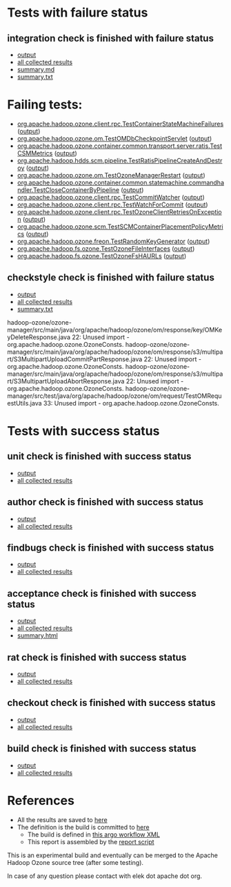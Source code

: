 # Tests with failure status

## integration check is finished with failure status

   * [output](https://raw.githubusercontent.com/elek/ozone-ci/master/pr/pr-hdds-2174-qcxnv/integration/output.log)
   * [all collected results](https://github.com/elek/ozone-ci/tree/master/pr/pr-hdds-2174-qcxnv/integration)
   * [summary.md](https://github.com/elek/ozone-ci/tree/master/pr/pr-hdds-2174-qcxnv/integration/summary.md)
   * [summary.txt](https://github.com/elek/ozone-ci/tree/master/pr/pr-hdds-2174-qcxnv/integration/summary.txt)

# Failing tests: 

 * [org.apache.hadoop.ozone.client.rpc.TestContainerStateMachineFailures](/tmp/log/pr/pr-hdds-2174-qcxnv/integration/workdir/hadoop-ozone/integration-test/org.apache.hadoop.ozone.client.rpc.TestContainerStateMachineFailures.txt) ([output](/tmp/log/pr/pr-hdds-2174-qcxnv/integration/workdir/hadoop-ozone/integration-test/org.apache.hadoop.ozone.client.rpc.TestContainerStateMachineFailures-output.txt/))
 * [org.apache.hadoop.ozone.om.TestOMDbCheckpointServlet](/tmp/log/pr/pr-hdds-2174-qcxnv/integration/workdir/hadoop-ozone/integration-test/org.apache.hadoop.ozone.om.TestOMDbCheckpointServlet.txt) ([output](/tmp/log/pr/pr-hdds-2174-qcxnv/integration/workdir/hadoop-ozone/integration-test/org.apache.hadoop.ozone.om.TestOMDbCheckpointServlet-output.txt/))
 * [org.apache.hadoop.ozone.container.common.transport.server.ratis.TestCSMMetrics](/tmp/log/pr/pr-hdds-2174-qcxnv/integration/workdir/hadoop-ozone/integration-test/org.apache.hadoop.ozone.container.common.transport.server.ratis.TestCSMMetrics.txt) ([output](/tmp/log/pr/pr-hdds-2174-qcxnv/integration/workdir/hadoop-ozone/integration-test/org.apache.hadoop.ozone.container.common.transport.server.ratis.TestCSMMetrics-output.txt/))
 * [org.apache.hadoop.hdds.scm.pipeline.TestRatisPipelineCreateAndDestroy](/tmp/log/pr/pr-hdds-2174-qcxnv/integration/workdir/hadoop-ozone/integration-test/org.apache.hadoop.hdds.scm.pipeline.TestRatisPipelineCreateAndDestroy.txt) ([output](/tmp/log/pr/pr-hdds-2174-qcxnv/integration/workdir/hadoop-ozone/integration-test/org.apache.hadoop.hdds.scm.pipeline.TestRatisPipelineCreateAndDestroy-output.txt/))
 * [org.apache.hadoop.ozone.om.TestOzoneManagerRestart](/tmp/log/pr/pr-hdds-2174-qcxnv/integration/workdir/hadoop-ozone/integration-test/org.apache.hadoop.ozone.om.TestOzoneManagerRestart.txt) ([output](/tmp/log/pr/pr-hdds-2174-qcxnv/integration/workdir/hadoop-ozone/integration-test/org.apache.hadoop.ozone.om.TestOzoneManagerRestart-output.txt/))
 * [org.apache.hadoop.ozone.container.common.statemachine.commandhandler.TestCloseContainerByPipeline](/tmp/log/pr/pr-hdds-2174-qcxnv/integration/workdir/hadoop-ozone/integration-test/org.apache.hadoop.ozone.container.common.statemachine.commandhandler.TestCloseContainerByPipeline.txt) ([output](/tmp/log/pr/pr-hdds-2174-qcxnv/integration/workdir/hadoop-ozone/integration-test/org.apache.hadoop.ozone.container.common.statemachine.commandhandler.TestCloseContainerByPipeline-output.txt/))
 * [org.apache.hadoop.ozone.client.rpc.TestCommitWatcher](/tmp/log/pr/pr-hdds-2174-qcxnv/integration/workdir/hadoop-ozone/integration-test/org.apache.hadoop.ozone.client.rpc.TestCommitWatcher.txt) ([output](/tmp/log/pr/pr-hdds-2174-qcxnv/integration/workdir/hadoop-ozone/integration-test/org.apache.hadoop.ozone.client.rpc.TestCommitWatcher-output.txt/))
 * [org.apache.hadoop.ozone.client.rpc.TestWatchForCommit](/tmp/log/pr/pr-hdds-2174-qcxnv/integration/workdir/hadoop-ozone/integration-test/org.apache.hadoop.ozone.client.rpc.TestWatchForCommit.txt) ([output](/tmp/log/pr/pr-hdds-2174-qcxnv/integration/workdir/hadoop-ozone/integration-test/org.apache.hadoop.ozone.client.rpc.TestWatchForCommit-output.txt/))
 * [org.apache.hadoop.ozone.client.rpc.TestOzoneClientRetriesOnException](/tmp/log/pr/pr-hdds-2174-qcxnv/integration/workdir/hadoop-ozone/integration-test/org.apache.hadoop.ozone.client.rpc.TestOzoneClientRetriesOnException.txt) ([output](/tmp/log/pr/pr-hdds-2174-qcxnv/integration/workdir/hadoop-ozone/integration-test/org.apache.hadoop.ozone.client.rpc.TestOzoneClientRetriesOnException-output.txt/))
 * [org.apache.hadoop.ozone.scm.TestSCMContainerPlacementPolicyMetrics](/tmp/log/pr/pr-hdds-2174-qcxnv/integration/workdir/hadoop-ozone/integration-test/org.apache.hadoop.ozone.scm.TestSCMContainerPlacementPolicyMetrics.txt) ([output](/tmp/log/pr/pr-hdds-2174-qcxnv/integration/workdir/hadoop-ozone/integration-test/org.apache.hadoop.ozone.scm.TestSCMContainerPlacementPolicyMetrics-output.txt/))
 * [org.apache.hadoop.ozone.freon.TestRandomKeyGenerator](/tmp/log/pr/pr-hdds-2174-qcxnv/integration/workdir/hadoop-ozone/tools/org.apache.hadoop.ozone.freon.TestRandomKeyGenerator.txt) ([output](/tmp/log/pr/pr-hdds-2174-qcxnv/integration/workdir/hadoop-ozone/tools/org.apache.hadoop.ozone.freon.TestRandomKeyGenerator-output.txt/))
 * [org.apache.hadoop.fs.ozone.TestOzoneFileInterfaces](/tmp/log/pr/pr-hdds-2174-qcxnv/integration/workdir/hadoop-ozone/ozonefs/org.apache.hadoop.fs.ozone.TestOzoneFileInterfaces.txt) ([output](/tmp/log/pr/pr-hdds-2174-qcxnv/integration/workdir/hadoop-ozone/ozonefs/org.apache.hadoop.fs.ozone.TestOzoneFileInterfaces-output.txt/))
 * [org.apache.hadoop.fs.ozone.TestOzoneFsHAURLs](/tmp/log/pr/pr-hdds-2174-qcxnv/integration/workdir/hadoop-ozone/ozonefs/org.apache.hadoop.fs.ozone.TestOzoneFsHAURLs.txt) ([output](/tmp/log/pr/pr-hdds-2174-qcxnv/integration/workdir/hadoop-ozone/ozonefs/org.apache.hadoop.fs.ozone.TestOzoneFsHAURLs-output.txt/))

## checkstyle check is finished with failure status

   * [output](https://raw.githubusercontent.com/elek/ozone-ci/master/pr/pr-hdds-2174-qcxnv/checkstyle/output.log)
   * [all collected results](https://github.com/elek/ozone-ci/tree/master/pr/pr-hdds-2174-qcxnv/checkstyle)
   * [summary.txt](https://github.com/elek/ozone-ci/tree/master/pr/pr-hdds-2174-qcxnv/checkstyle/summary.txt)

hadoop-ozone/ozone-manager/src/main/java/org/apache/hadoop/ozone/om/response/key/OMKeyDeleteResponse.java
 22: Unused import - org.apache.hadoop.ozone.OzoneConsts.
hadoop-ozone/ozone-manager/src/main/java/org/apache/hadoop/ozone/om/response/s3/multipart/S3MultipartUploadCommitPartResponse.java
 22: Unused import - org.apache.hadoop.ozone.OzoneConsts.
hadoop-ozone/ozone-manager/src/main/java/org/apache/hadoop/ozone/om/response/s3/multipart/S3MultipartUploadAbortResponse.java
 22: Unused import - org.apache.hadoop.ozone.OzoneConsts.
hadoop-ozone/ozone-manager/src/test/java/org/apache/hadoop/ozone/om/request/TestOMRequestUtils.java
 33: Unused import - org.apache.hadoop.ozone.OzoneConsts.


# Tests with success status

## unit check is finished with success status

   * [output](https://raw.githubusercontent.com/elek/ozone-ci/master/pr/pr-hdds-2174-qcxnv/unit/output.log)
   * [all collected results](https://github.com/elek/ozone-ci/tree/master/pr/pr-hdds-2174-qcxnv/unit)


## author check is finished with success status

   * [output](https://raw.githubusercontent.com/elek/ozone-ci/master/pr/pr-hdds-2174-qcxnv/author/output.log)
   * [all collected results](https://github.com/elek/ozone-ci/tree/master/pr/pr-hdds-2174-qcxnv/author)


## findbugs check is finished with success status

   * [output](https://raw.githubusercontent.com/elek/ozone-ci/master/pr/pr-hdds-2174-qcxnv/findbugs/output.log)
   * [all collected results](https://github.com/elek/ozone-ci/tree/master/pr/pr-hdds-2174-qcxnv/findbugs)


## acceptance check is finished with success status

   * [output](https://raw.githubusercontent.com/elek/ozone-ci/master/pr/pr-hdds-2174-qcxnv/acceptance/output.log)
   * [all collected results](https://github.com/elek/ozone-ci/tree/master/pr/pr-hdds-2174-qcxnv/acceptance)
   * [summary.html](https://elek.github.io/ozone-ci/pr/pr-hdds-2174-qcxnv/acceptance/summary.html)


## rat check is finished with success status

   * [output](https://raw.githubusercontent.com/elek/ozone-ci/master/pr/pr-hdds-2174-qcxnv/rat/output.log)
   * [all collected results](https://github.com/elek/ozone-ci/tree/master/pr/pr-hdds-2174-qcxnv/rat)


## checkout check is finished with success status

   * [output](https://raw.githubusercontent.com/elek/ozone-ci/master/pr/pr-hdds-2174-qcxnv/checkout/output.log)
   * [all collected results](https://github.com/elek/ozone-ci/tree/master/pr/pr-hdds-2174-qcxnv/checkout)


## build check is finished with success status

   * [output](https://raw.githubusercontent.com/elek/ozone-ci/master/pr/pr-hdds-2174-qcxnv/build/output.log)
   * [all collected results](https://github.com/elek/ozone-ci/tree/master/pr/pr-hdds-2174-qcxnv/build)




# References

 * All the results are saved to [here](https://github.com/elek/ozone-ci/tree/master/pr/pr-hdds-2174-qcxnv/)
 * The definition is the build is committed to [here](https://github.com/elek/argo-ozone)
    * The build is defined in [this argo workflow XML](https://github.com/elek/argo-ozone/blob/master/ozone-build.yaml)
    * This report is assembled by the [report script](https://github.com/elek/argo-ozone/blob/master/scripts/report.sh)

This is an experimental build and eventually can be merged to the Apache Hadoop Ozone source tree (after some testing).

In case of any question please contact with elek dot apache dot org.
